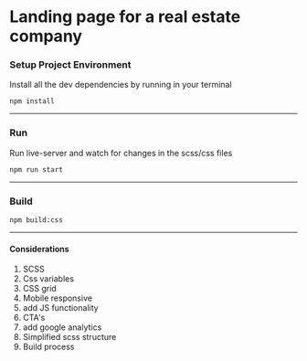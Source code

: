 # Landing page for a real estate company

### Setup Project Environment
Install all the dev dependencies by running in your terminal
```
npm install
``` 

---

### Run
Run live-server and watch for changes in the scss/css files
```
npm run start
``` 

---

### Build
```
npm build:css
```

---

#### Considerations
1. SCSS
2. Css variables
3. CSS grid
4. Mobile responsive
5. add JS functionality
6. CTA's
7. add google analytics
8. Simplified scss structure
9. Build process

